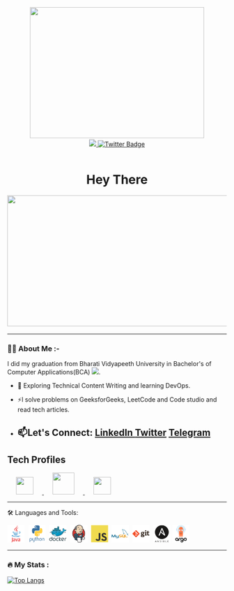 
  <div id="header" align="center">
  <img src="https://media.giphy.com/media/SWoSkN6DxTszqIKEqv/giphy.gif" width="400" height="300"/>
</div>

<div id="badges" align="center">
  <a href="www.linkedin.com/in/ujjwal-sharma-57797b221">
    <img src="[https://img.shields.io/badge/LinkedIn-blue?style=for-the-badge&logo=linkedin&logoColor=white](https://imgs.search.brave.com/WxAFQFlbLBu0JGlIg5jzieu4P8SKTeuftTxUD7jtQ_Y/rs:fit:1200:1200:1/g:ce/aHR0cHM6Ly9jZG4u/ZnJlZWJpZXN1cHBs/eS5jb20vbG9nb3Mv/bGFyZ2UvMngvbGlu/a2VkaW4taWNvbi1s/b2dvLXBuZy10cmFu/c3BhcmVudC5wbmc)"/>
    </a>
  
  <a href="https://twitter.com/Ujjwal33631720">
    <img src="https://img.shields.io/badge/Twitter-blue?style=for-the-badge&logo=twitter&logoColor=white" alt="Twitter Badge"/>
  </a>
</div>
 
 <div  align="center">
  <img src="https://komarev.com/ghpvc/?username=Ujjwal2421 &style=flat-square&color=blue" alt="" align="center"/>
</div>
  <h1 align="center">
  Hey There
</h1>
  <div align="center">
  <img src="https://media.giphy.com/media/dWesBcTLavkZuG35MI/giphy.gif" width="600" height="300"/>
</div>

  
  ---

### :woman_technologist: About Me :-
  I did my graduation from Bharati Vidyapeeth University in Bachelor's of Computer Applications(BCA)  <img src="https://media.giphy.com/media/WUlplcMpOCEmTGBtBW/giphy.gif" width="30">.
  
  - :seedling: Exploring Technical Content Writing and learning DevOps.

  - :zap:I solve problems on GeeksforGeeks, LeetCode and Code studio  and read tech articles.

- :mailbox:Let's Connect: <a href="https://www.linkedin.com/in/ujjwal-sharma-57797b221/"> LinkedIn </a> <a href="https://twitter.com/Ujjwal33631720">Twitter</a> <a href="https://t.me/UjjwalSharma2001"> Telegram </a>
  ---

<div> 
<h2> Tech Profiles </h2> 
<a href="https://auth.geeksforgeeks.org/user/ujjwalsharma21/practice">
<img src="https://imgs.search.brave.com/sQORkN769gC0dK5wtG1sy1gZGfvuB5aLDi3o2iNpT6w/rs:fit:200:200:1/g:ce/aHR0cHM6Ly9tZWRp/YS1leHAxLmxpY2Ru/LmNvbS9kbXMvaW1h/Z2UvQzRFMEJBUUVG/MHhfcTdtNUpqUS9j/b21wYW55LWxvZ29f/MjAwXzIwMC8wLzE1/OTk5MzI2MzI5NzE_/ZT0yMTU5MDI0NDAw/JnY9YmV0YSZ0PTY4/S0NWTG1vdlBtaEFU/RDNoN09NbmhWT1dm/Z2R3MUJwSEdUMGhU/LWxCRXM" height="40" width="40"  hspace="20">
</a>
<a href="https://leetcode.com/UjjwalSharma/">
<img src="https://imgs.search.brave.com/zFp0raogYLzeHGp7IFprO8AehBlqA7C_VSJE82x8Ae0/rs:fit:1200:1200:1/g:ce/aHR0cHM6Ly9jb2Rl/cmFreS5jb20vaW1h/Z2VzL2ljb25zL2xl/ZXRjb2RlLnBuZw" height="50" width="50"  hspace="20" >
</a>
<a href="https://www.codingninjas.com/codestudio/profile/Ujjwal_Sharma">
<img src="https://imgs.search.brave.com/w-v8zK0oVOCoNkDWmGii2k_IpB8fxaWdCECTRoT3q_U/rs:fit:691:667:1/g:ce/aHR0cHM6Ly9maWxl/cy5jb2RpbmduaW5q/YXMuaW4vMDAwMDAw/MDAwMDAwMDcyMy5q/cGc" height="40" width="40"  hspace="20" >
</a>
</div>


  ---


:hammer_and_wrench: Languages and Tools:
  <div>
  <img src="https://github.com/devicons/devicon/blob/master/icons/java/java-original-wordmark.svg" title="Java" alt="Java" width="40" height="40"/>&nbsp;
  <img src="https://github.com/devicons/devicon/blob/master/icons/python/python-original-wordmark.svg" title="Python" alt="Python" width="40" height="40"/>&nbsp;
  <img src="https://github.com/devicons/devicon/blob/master/icons/docker/docker-original-wordmark.svg" title="Docker" alt="Docker" width="40" height="40"/>&nbsp;
  <img src="https://github.com/devicons/devicon/blob/master/icons/jenkins/jenkins-original.svg" title="Jenkins" alt="Jenkins" width="40" height="40"/>&nbsp;
  <img src="https://github.com/devicons/devicon/blob/master/icons/javascript/javascript-original.svg" title="JavaScript" alt="JavaScript" width="40" height="40"/>&nbsp;
  <img src="https://github.com/devicons/devicon/blob/master/icons/mysql/mysql-original-wordmark.svg" title="MySQL"  alt="MySQL" width="40" height="40"/>&nbsp;
  <img src="https://github.com/devicons/devicon/blob/master/icons/git/git-original-wordmark.svg" title="Git" **alt="Git" width="40" height="40"/>&nbsp;
   <img src="https://github.com/devicons/devicon/blob/master/icons/ansible/ansible-original-wordmark.svg" title="Ansible" **alt="Ansible" width="40" height="40"/>
   <img src="https://github.com/devicons/devicon/blob/master/icons/argocd/argocd-original-wordmark.svg" title="Argocd" **alt="Argocd" width="40" height="40"/>
</div>

 ---

### :fire: My Stats  :
[![Top Langs](https://github-readme-stats.vercel.app/api/top-langs/?username=Ujjwal2421&layout=compact&theme=vision-friendly-dark)](https://github.com/anuraghazra/github-readme-stats)

<!---
Ujjwal2421/Ujjwal2421 is a ✨ special ✨ repository because its `README.md` (this file) appears on your GitHub profile.
You can click the Preview link to take a look at your changes.
--->
